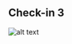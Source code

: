 ## Check-in 3

 ![alt text]( https://raw.githubusercontent.com/notdev17/notDev.us/master/Appliance%20Comparison%20Application%20-%20Not%20Dev.png)
